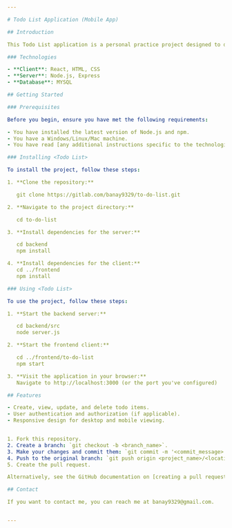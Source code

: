```yaml
---

# Todo List Application (Mobile App)

## Introduction

This Todo List application is a personal practice project designed to demonstrate a full-stack application with a client and server architecture. It provides a simple yet functional interface for users to manage their daily tasks.

### Technologies

- **Client**: React, HTML, CSS
- **Server**: Node.js, Express
- **Database**: MYSQL

## Getting Started

### Prerequisites

Before you begin, ensure you have met the following requirements:

- You have installed the latest version of Node.js and npm.
- You have a Windows/Linux/Mac machine.
- You have read [any additional instructions specific to the technologies used].

### Installing <Todo List>

To install the project, follow these steps:

1. **Clone the repository:**

   git clone https://gitlab.com/banay9329/to-do-list.git

2. **Navigate to the project directory:**

   cd to-do-list

3. **Install dependencies for the server:**

   cd backend
   npm install

4. **Install dependencies for the client:**
   cd ../frontend
   npm install

### Using <Todo List>

To use the project, follow these steps:

1. **Start the backend server:**

   cd backend/src
   node server.js

2. **Start the frontend client:**

   cd ../frontend/to-do-list
   npm start

3. **Visit the application in your browser:**
   Navigate to http://localhost:3000 (or the port you've configured)

## Features

- Create, view, update, and delete todo items.
- User authentication and authorization (if applicable).
- Responsive design for desktop and mobile viewing.


1. Fork this repository.
2. Create a branch: `git checkout -b <branch_name>`.
3. Make your changes and commit them: `git commit -m '<commit_message>'`
4. Push to the original branch: `git push origin <project_name>/<location>`
5. Create the pull request.

Alternatively, see the GitHub documentation on [creating a pull request](https://help.github.com/articles/creating-a-pull-request/).

## Contact

If you want to contact me, you can reach me at banay9329@gmail.com.


---
```

